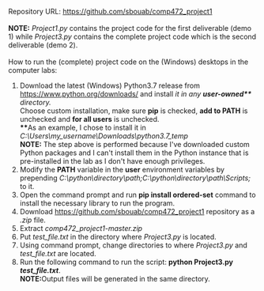 Repository URL: https://github.com/sbouab/comp472_project1
<br>
<br>
<b>NOTE:</b> <i>Project1.py</i> contains the project code for the first deliverable (demo 1) while <i>Project3.py</i> contains the complete project code which is the second deliverable (demo 2).
<br>
<br>
How to run the (complete) project code on the (Windows) desktops in the computer labs:
<br>
1) Download the latest (Windows) Python3.7 release from https://www.python.org/downloads/ and install<b>*</b> it in any <b>user-owned**</b> directory.
<br><b>*</b>Choose custom installation, make sure <b>pip</b> is checked, <b>add to PATH</b> is unchecked and <b>for all users</b> is unchecked.
<br><b>**</b>As an example, I chose to install it in <i>C:\Users\my_username\Downloads\python3.7_temp</i>
<br><b>NOTE:</b> The step above is performed because I've downloaded custom Python packages and I can't install them in the Python instance that is pre-installed in the lab as I don't have enough privileges.
2) Modify the <b>PATH</b> variable in the <b>user</b> environment variables by prepending <i>C:\python\directory\path\;C:\python\directory\path\Scripts\;</i> to it.
3) Open the command prompt and run <b>pip install ordered-set</b> command to install the necessary library to run the program.
4) Download https://github.com/sbouab/comp472_project1 repository as a <i>.zip</i> file.
5) Extract <i>comp472_project1-master.zip</i>
6) Put <i>test_file.txt</i> in the directory where <i>Project3.py</i> is located.
7) Using command prompt, change directories to where <i>Project3.py</i> and <i>test_file.txt</i> are located.
8) Run the following command to run the script: <b>python Project3.py <i>test_file.txt</i></b>.
<br><b>NOTE:</b>Output files will be generated in the same directory.
